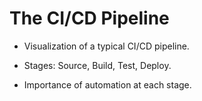 # The CI/CD Pipeline

- Visualization of a typical CI/CD pipeline.

- Stages: Source, Build, Test, Deploy.

- Importance of automation at each stage.
